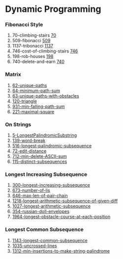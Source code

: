 # Dynamic Programming


### Fibonacci Style
1. 70-climbing-stairs [70](./70-climbing-stairs.java)
2. 509-fibonacci [509](./509-fibonacci.java)
3. 1137-tribonacci [1137](./1137-tribonacci.java)
4. 746-cost-of-climbing-stairs [746](./746-cost-of-climbing-stairs.java)
5. 198-rob-houses [198](./198-rob-houses.java)
6. 740-delete-and-earn [740](./740-delete-and-earn.java)

### Matrix
1. [62-unique-paths](./62-unique-paths.java)
2. [64-minimum-path-sum](./64-minimum-path-sum.java)
3. [63-unique-paths-with-obstacles](./63-unique-paths-with-obstacles.java)
4. [120-triangle](./120-triangle.java)
5. [931-min-falling-path-sum](./931-min-falling-path-sum.java)
6. [221-maximal-square](./221-maximal-square.java)

### On Strings
1. [5-LongestPalindromicSubstring](./5-LongestPalindromicSubstring.java)
2. [139-word-break](./139-word-break.java)
3. [516-longest-palindromic-subsequence](./516-longest-palindromic-subsequence.java)
4. [72-edit-distance](./72-edit-distance.java)
5. [712-min-delete-ASCII-sum](./712-min-delete-ASCII-sum.java)
6. [115-distinct-subsequences](./115-distinct-subsequences.java)


### Longest Increasing Subsequence
1. [300-longest-increasing-subsequence](./300-longest-increasing-subsequence.java)
2. [673-number-of-lis](./673-number-of-lis.java)
3. [646-max-len-of-pair-chain](./646-max-len-of-pair-chain.java)
4. [1218-longest-arithmetic-subsequence-of-given-diff](./1218-longest-arithmetic-subsequence-of-given-diff.java)
5. [1027-longest-arithmetic-subsequence](./1027-longest-arithmetic-subsequence.java)
6. [354-russian-doll-envelopes](./354-russian-doll-envelopes.java)
7. [1964-longest-obstacle-course-at-each-position](./1964-longest-obstacle-course-at-each-position.java)

### Longest Common Subsequence
1. [1143-longest-common-subsequence](./1143-longest-common-subsequence.java)
2. [1035-uncrossed-lines](./1035-uncrossed-lines.java)
3. [1312-min-insertions-to-make-string-palindrome](./1312-min-insertions-to-make-string-palindrome.java)
   
